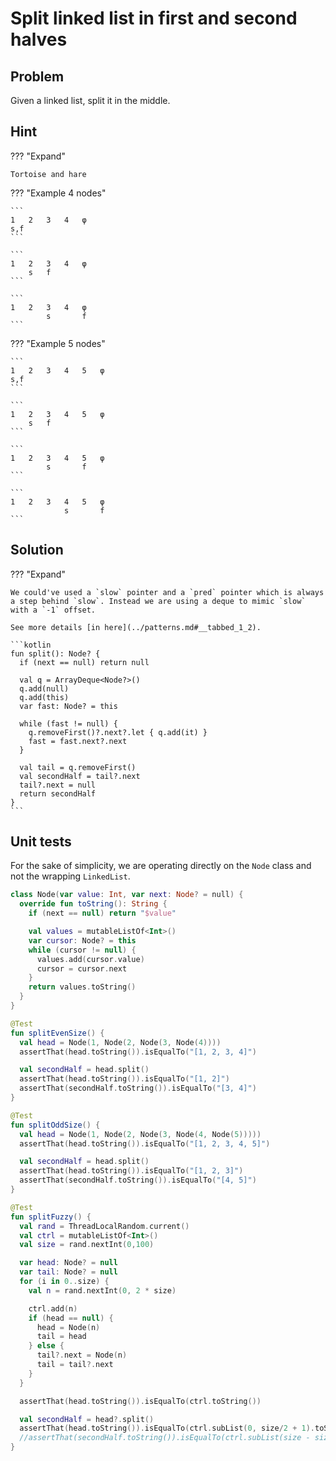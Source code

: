 # Split linked list in first and second halves

<style>
.md-logo img {
  content: url('/data-structures/linked-list/polyline-light.svg');
}

:root [data-md-color-scheme=slate] .md-logo img  {
  content: url('/data-structures/linked-list/polyline-night.svg');
}
</style>

## Problem

Given a linked list, split it in the middle.

## Hint

??? "Expand"

    Tortoise and hare

??? "Example 4 nodes"

    ```
    1   2   3   4   φ
    s,f
    ```

    ```
    1   2   3   4   φ
        s   f
    ```

    ```
    1   2   3   4   φ
            s       f
    ```

??? "Example 5 nodes"

    ```
    1   2   3   4   5   φ
    s,f
    ```

    ```
    1   2   3   4   5   φ
        s   f
    ```

    ```
    1   2   3   4   5   φ
            s       f
    ```

    ```
    1   2   3   4   5   φ
                s       f
    ```

## Solution

??? "Expand"

    We could've used a `slow` pointer and a `pred` pointer which is always a step behind `slow`. Instead we are using a deque to mimic `slow` with a `-1` offset.

    See more details [in here](../patterns.md#__tabbed_1_2).

    ```kotlin
    fun split(): Node? {
      if (next == null) return null

      val q = ArrayDeque<Node?>()
      q.add(null)
      q.add(this)
      var fast: Node? = this

      while (fast != null) {
        q.removeFirst()?.next?.let { q.add(it) }
        fast = fast.next?.next
      }

      val tail = q.removeFirst()
      val secondHalf = tail?.next
      tail?.next = null
      return secondHalf
    }
    ```

## Unit tests

For the sake of simplicity, we are operating directly on the `Node` class and not the wrapping `LinkedList`.

```kotlin
class Node(var value: Int, var next: Node? = null) {
  override fun toString(): String {
    if (next == null) return "$value"

    val values = mutableListOf<Int>()
    var cursor: Node? = this
    while (cursor != null) {
      values.add(cursor.value)
      cursor = cursor.next
    }
    return values.toString()
  }
}
```

```kotlin
@Test
fun splitEvenSize() {
  val head = Node(1, Node(2, Node(3, Node(4))))
  assertThat(head.toString()).isEqualTo("[1, 2, 3, 4]")

  val secondHalf = head.split()
  assertThat(head.toString()).isEqualTo("[1, 2]")
  assertThat(secondHalf.toString()).isEqualTo("[3, 4]")
}

@Test
fun splitOddSize() {
  val head = Node(1, Node(2, Node(3, Node(4, Node(5)))))
  assertThat(head.toString()).isEqualTo("[1, 2, 3, 4, 5]")

  val secondHalf = head.split()
  assertThat(head.toString()).isEqualTo("[1, 2, 3]")
  assertThat(secondHalf.toString()).isEqualTo("[4, 5]")
}

@Test
fun splitFuzzy() {
  val rand = ThreadLocalRandom.current()
  val ctrl = mutableListOf<Int>()
  val size = rand.nextInt(0,100)

  var head: Node? = null
  var tail: Node? = null
  for (i in 0..size) {
    val n = rand.nextInt(0, 2 * size)

    ctrl.add(n)
    if (head == null) {
      head = Node(n)
      tail = head
    } else {
      tail?.next = Node(n)
      tail = tail?.next
    }
  }

  assertThat(head.toString()).isEqualTo(ctrl.toString())

  val secondHalf = head?.split()
  assertThat(head.toString()).isEqualTo(ctrl.subList(0, size/2 + 1).toString())
  //assertThat(secondHalf.toString()).isEqualTo(ctrl.subList(size - size/2, size).toString())
}
```
